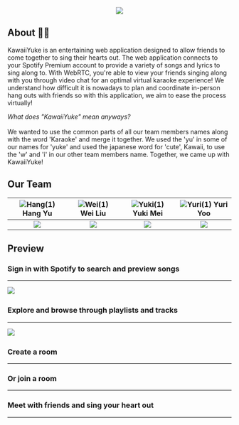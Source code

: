 <p align="center"> <img src="https://i.imgur.com/yzuvWno.png" /> </p>

## About 🎤🎶
KawaiiYuke is an entertaining web application designed to allow friends to come together to sing their hearts out. The web application connects to your Spotify Premium account to provide a variety of songs and lyrics to sing along to. With WebRTC, you're able to view your friends singing along with you through video chat for an optimal virtual karaoke experience! We understand how difficult it is nowadays to plan and coordinate in-person hang outs with friends so with this application, we aim to ease the process virtually!  

_What does "KawaiiYuke" mean anyways?_
<br></br>
We wanted to use the common parts of all our team members names along with the word 'Karaoke' and merge it together. We used the 'yu' in some of our names for 'yuke' and used the japanese word for 'cute', Kawaii, to use the 'w' and 'i' in our other team members name. Together, we came up with KawaiiYuke! 

## Our Team
![Hang(1)](https://i.imgur.com/h5uy7jw.png) Hang Yu | ![Wei(1)](https://i.imgur.com/pnIfM4y.png) Wei Liu | ![Yuki(1)](https://i.imgur.com/J9qOpjV.png) Yuki Mei | ![Yuri(1)](https://i.imgur.com/oa9tYEM.png) Yuri Yoo |
|     :---:     |     :---:     |     :---:     |     :---:     |
| [![](https://i.imgur.com/uZVu7Et.png)][1]  | [![](https://i.imgur.com/uZVu7Et.png)][2]  | [![](https://i.imgur.com/uZVu7Et.png)][3]  | [![](https://i.imgur.com/uZVu7Et.png)][4] |

## Preview

### Sign in with Spotify to search and preview songs
---
 <img src="https://media.giphy.com/media/IG48UqSiDwL0uZcC6T/giphy.gif"/>&nbsp;&nbsp;&nbsp;
### Explore and browse through playlists and tracks
---
 <img src="https://media.giphy.com/media/AXKBcCbS5nD1YxcExH/giphy.gif"/>&nbsp;&nbsp;&nbsp;
### Create a room
---
### Or join a room
---
### Meet with friends and sing your heart out
---



[1]:https://github.com/hyu25
[2]:https://github.com/weiliu1228sh
[3]:https://github.com/ymei0072
[4]:https://github.com/yuriyoo17


